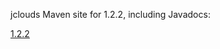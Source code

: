 jclouds Maven site for 1.2.2, including Javadocs:

[1.2.2](http://demobox.github.com/jclouds-maven-site-1.2.2/1.2.2/jclouds-multi/)